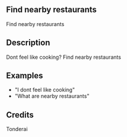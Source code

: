 ## Find nearby restaurants
Find nearby restaurants

## Description
Dont feel like cooking? Find nearby restaurants

## Examples
 - "I dont feel like cooking"
 - "What are nearby restaurants"


## Credits
Tonderai


